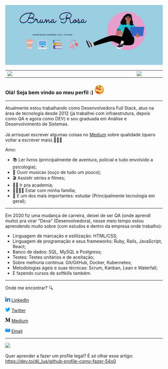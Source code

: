 ![capa github](images/capa_git.png)  

<center>
<table>
    <tr>
        <td><img width="400px" align="left" src="https://github-readme-stats.vercel.app/api/top-langs/?username=brunarosa&hide=html&layout=compact&theme=buefy" /></td>
        <td><img width="495px" align="left" src="https://github-readme-stats.vercel.app/api?username=brunarosa&theme=buefy"/></td>
    </tr>   
</table>
</center>

### Olá! Seja bem vindo ao meu perfil :) <img src="images/welcome.gif" width="30px">

---

Atualmente estou trabalhando como Desenvolvedora Full Stack, atuo na área de tecnologia desde 2012 (já trabalhei com infraestrutura, depois como QA e agora como DEV) e sou graduada em Análise e Desenvolvimento de Sistemas.
<br>
<br>
Já arrisquei escrever algumas coisas no [Medium](https://medium.com/@brunarosadev) sobre qualidade (quero voltar a escrever mais).👩🏼‍💻

Amo:
* 📚 Ler livros  (principalmente de aventura, policial e tudo envolvido a psicologia);
* 🎼 Ouvir musicas (ouço de tudo um pouco);
* 🎬 Assistir séries e filmes;
* 🏋️‍♀️ Ir pra academia;
* 👨‍👩‍👧‍👦 Estar com minha família;
* 📖 E um dos mais importantes: estudar (Principalmente tecnologia em geral);

---

Em 2020 fiz uma mudança de carreira, deixei de ser QA (onde aprendi muito) pra virar "Deva" (Desenvolvedora), nesse meio tempo estou aprendendo muito sobre (com estudos e dentro da empresa onde trabalho):

* Linguagem de marcação e estilização: HTML/CSS;
* Linguagem de programação e seus frameworks: Ruby, Rails, JavaScript, React;
* Banco de dados: SQL, MySQL e Postgress;
* Testes: Testes unitários e de aceitação;
* Sobre melhoria contínua: Git/GitHub, Docker, Kubernetes;
* Metodologias ágeis e suas técnicas: Scrum, Kanban, Lean e Waterfall;
* E fazendo cursos de softkills também.

---

Onde me encontrar? :mag:  

<a href="https://www.linkedin.com/in/bruna-rosa-dev/"><img src="images/linkedin.png" width="16"></img></a> [LinkedIn](https://www.linkedin.com/in/bruna-rosa-dev/)  

<a href="https://twitter.com/brunarosa231"><img src="images/twitter.png" width="16"></img></a> [Twitter](https://twitter.com/brunarosa231)

<a href="https://medium.com/@brunarosadev"><img src="images/medio.png" width="16"></img></a> [Medium](https://medium.com/@brunarosadev)

<a href="mailto:bruninha20_468@hotmail.com"><img src="images/o-email.png" width="16"></img></a> [Email](mailto:bruninha20_468@hotmail.com)  

---  

![](https://komarev.com/ghpvc/?username=brunarosa&color=blue&style=flat)

Quer aprender a fazer um profile legal? É só olhar esse artigo: https://dev.to/dii_lua/github-profile-como-fazer-54o0